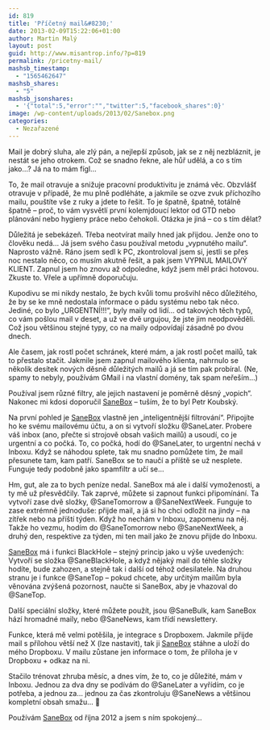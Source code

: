 ```yaml
---
id: 819
title: 'Příčetný mail&#8230;'
date: 2013-02-09T15:22:06+01:00
author: Martin Malý
layout: post
guid: http://www.misantrop.info/?p=819
permalink: /pricetny-mail/
mashsb_timestamp:
  - "1565462647"
mashsb_shares:
  - "5"
mashsb_jsonshares:
  - '{"total":5,"error":"","twitter":5,"facebook_shares":0}'
image: /wp-content/uploads/2013/02/Sanebox.png
categories:
  - Nezařazené
---
```

Mail je dobrý sluha, ale zlý pán, a nejlepší způsob, jak se z něj nezbláznit, je nestát se jeho otrokem. Což se snadno řekne, ale hůř udělá, a co s tím jako&#8230;? Já na to mám fígl&#8230;

<!--more-->

To, že mail otravuje a snižuje pracovní produktivitu je známá věc. Obzvlášť otravuje v případě, že mu plně podléháte, a jakmile se ozve zvuk příchozího mailu, pouštíte vše z ruky a jdete to řešit. To je špatně, špatně, totálně špatně &#8211; proč, to vám vysvětlí první kolemjdoucí lektor od GTD nebo plánování nebo hygieny práce nebo čehokoli. Otázka je jiná &#8211; co s tím dělat?

Důležitá je sebekázeň. Třeba neotvírat maily hned jak přijdou. Jenže ono to člověku nedá&#8230; Já jsem svého času používal metodu &#8222;vypnutého mailu&#8220;. Naprosto vážně. Ráno jsem sedl k PC, zkontroloval jsem si, jestli se přes noc nestalo něco, co musím akutně řešit, a pak jsem VYPNUL MAILOVÝ KLIENT. Zapnul jsem ho znovu až odpoledne, když jsem měl práci hotovou. Zkuste to. Vřele a upřímně doporučuju.

Kupodivu se mi nikdy nestalo, že bych kvůli tomu prošvihl něco důležitého, že by se ke mně nedostala informace o pádu systému nebo tak něco. Jediné, co bylo &#8222;URGENTNÍ!!!&#8220;, byly maily od lidí&#8230; od takových těch typů, co vám pošlou mail v deset, a už ve dvě urgujou, že jste jim neodpověděli. Což jsou většinou stejné typy, co na maily odpovídají zásadně po dvou dnech.

Ale časem, jak rostl počet schránek, které mám, a jak rostl počet mailů, tak to přestalo stačit. Jakmile jsem zapnul mailového klienta, nahrnulo se několik desítek nových děsně důležitých mailů a já se tím pak probíral. (Ne, spamy to nebyly, používám GMail i na vlastní domény, tak spam neřeším&#8230;)

Používal jsem různé filtry, ale jejich nastavení je poměrně děsný &#8222;vopich&#8220;. Nakonec mi kdosi doporučil [SaneBox](http://sanebox.jdem.cz) &#8211; tuším, že to byl Petr Koubský.

Na první pohled je [SaneBox](http://sanebox.jdem.cz) vlastně jen &#8222;inteligentnější filtrování&#8220;. Připojíte ho ke svému mailovému účtu, a on si vytvoří složku @SaneLater. Probere váš inbox (ano, přečte si strojově obsah vašich mailů) a usoudí, co je urgentní a co počká. To, co počká, hodí do @SaneLater, to urgentní nechá v Inboxu. Když se náhodou splete, tak mu snadno pomůžete tím, že mail přesunete tam, kam patří. SaneBox se to naučí a příště se už nesplete. Funguje tedy podobně jako spamfiltr a učí se&#8230;

Hm, gut, ale za to bych peníze nedal. SaneBox má ale i další vymoženosti, a ty mě už přesvědčily. Tak zaprvé, můžete si zapnout funkci připomínání. Ta vytvoří zase dvě složky, @SaneTomorrow a @SaneNextWeek. Funguje to zase extrémně jednoduše: přijde mail, a já si ho chci odložit na jindy &#8211; na zítřek nebo na příští týden. Když ho nechám v Inboxu, zapomenu na něj. Takže ho vezmu, hodím do @SaneTomorrow nebo @SaneNextWeek, a druhý den, respektive za týden, mi ten mail jako že znovu přijde do Inboxu.

[SaneBox](http://sanebox.jdem.cz) má i funkci BlackHole &#8211; stejný princip jako u výše uvedených: Vytvoří se složka @SaneBlackHole, a když nějaký mail do téhle složky hodíte, bude zahozen, a stejně tak i další od téhož odesilatele. Na druhou stranu je i funkce @SaneTop &#8211; pokud chcete, aby určitým mailům byla věnována zvýšená pozornost, naučte si SaneBox, aby je vhazoval do @SaneTop.

Další speciální složky, které můžete použít, jsou @SaneBulk, kam SaneBox hází hromadné maily, nebo @SaneNews, kam třídí newslettery.

Funkce, která mě velmi potěšila, je integrace s Dropboxem. Jakmile přijde mail s přílohou větší než X (lze nastavit), tak ji [SaneBox](http://sanebox.jdem.cz) stáhne a uloží do mého Dropboxu. V mailu zůstane jen informace o tom, že příloha je v Dropboxu + odkaz na ni.

Stačilo trénovat zhruba měsíc, a dnes vím, že to, co je důležité, mám v Inboxu. Jednou za dva dny se podívám do @SaneLater a vyřídím, co je potřeba, a jednou za&#8230; jednou za čas zkontroluju @SaneNews a většinou kompletní obsah smažu&#8230; 🙂

Používám [SaneBox](http://sanebox.jdem.cz) od října 2012 a jsem s ním spokojený&#8230;